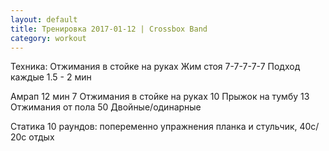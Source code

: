 ```yaml
---
layout: default
title: Тренировка 2017-01-12 | Crossbox Band
category: workout
---
```


Техника: Отжимания в стойке на руках 
Жим стоя 
7-7-7-7-7 
Подход каждые 1.5 - 2 мин 

Амрап 12 мин 
7 Отжимания в стойке на руках 
10 Прыжок на тумбу 
13 Отжимания от пола 
50 Двойные/одинарные 

Статика 
10 раундов: попеременно упражнения планка и стульчик, 40с/ 20с отдых